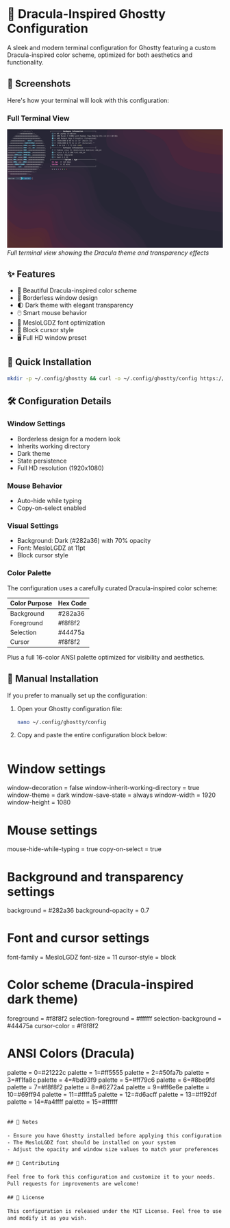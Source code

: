 # 🦇 Dracula-Inspired Ghostty Configuration

A sleek and modern terminal configuration for Ghostty featuring a custom Dracula-inspired color scheme, optimized for both aesthetics and functionality.

## 📸 Screenshots

Here's how your terminal will look with this configuration:

### Full Terminal View
![Full Terminal](.github/images/full-terminal.png)
*Full terminal view showing the Dracula theme and transparency effects*

## ✨ Features

- 🎨 Beautiful Dracula-inspired color scheme
- 🔲 Borderless window design
- 🌓 Dark theme with elegant transparency
- 🖱️ Smart mouse behavior
- 📝 MesloLGDZ font optimization
- 🎯 Block cursor style
- 🖥️ Full HD window preset

## 🚀 Quick Installation

```bash
mkdir -p ~/.config/ghostty && curl -o ~/.config/ghostty/config https://raw.githubusercontent.com/dacrab/ghostty-config/main/ghostty-config
```

## 🛠️ Configuration Details

### Window Settings
- Borderless design for a modern look
- Inherits working directory
- Dark theme
- State persistence
- Full HD resolution (1920x1080)

### Mouse Behavior
- Auto-hide while typing
- Copy-on-select enabled

### Visual Settings
- Background: Dark (#282a36) with 70% opacity
- Font: MesloLGDZ at 11pt
- Block cursor style

### Color Palette
The configuration uses a carefully curated Dracula-inspired color scheme:

| Color Purpose    | Hex Code |
|-----------------|----------|
| Background      | #282a36  |
| Foreground      | #f8f8f2  |
| Selection       | #44475a  |
| Cursor          | #f8f8f2  |

Plus a full 16-color ANSI palette optimized for visibility and aesthetics.

## 🔄 Manual Installation

If you prefer to manually set up the configuration:

1. Open your Ghostty configuration file:
   ```bash
   nano ~/.config/ghostty/config
   ```

2. Copy and paste the entire configuration block below:
   ```conf
# Window settings
window-decoration = false
window-inherit-working-directory = true
window-theme = dark
window-save-state = always
window-width = 1920
window-height = 1080

# Mouse settings
mouse-hide-while-typing = true
copy-on-select = true

# Background and transparency settings
background = #282a36
background-opacity = 0.7

# Font and cursor settings
font-family = MesloLGDZ
font-size = 11
cursor-style = block

# Color scheme (Dracula-inspired dark theme)
foreground = #f8f8f2
selection-foreground = #ffffff
selection-background = #44475a
cursor-color = #f8f8f2

# ANSI Colors (Dracula)
palette = 0=#21222c
palette = 1=#ff5555
palette = 2=#50fa7b
palette = 3=#f1fa8c
palette = 4=#bd93f9
palette = 5=#ff79c6
palette = 6=#8be9fd
palette = 7=#f8f8f2
palette = 8=#6272a4
palette = 9=#ff6e6e
palette = 10=#69ff94
palette = 11=#ffffa5
palette = 12=#d6acff
palette = 13=#ff92df
palette = 14=#a4ffff
palette = 15=#ffffff
   ```

## 📝 Notes

- Ensure you have Ghostty installed before applying this configuration
- The MesloLGDZ font should be installed on your system
- Adjust the opacity and window size values to match your preferences

## 🤝 Contributing

Feel free to fork this configuration and customize it to your needs. Pull requests for improvements are welcome!

## 📜 License

This configuration is released under the MIT License. Feel free to use and modify it as you wish.
